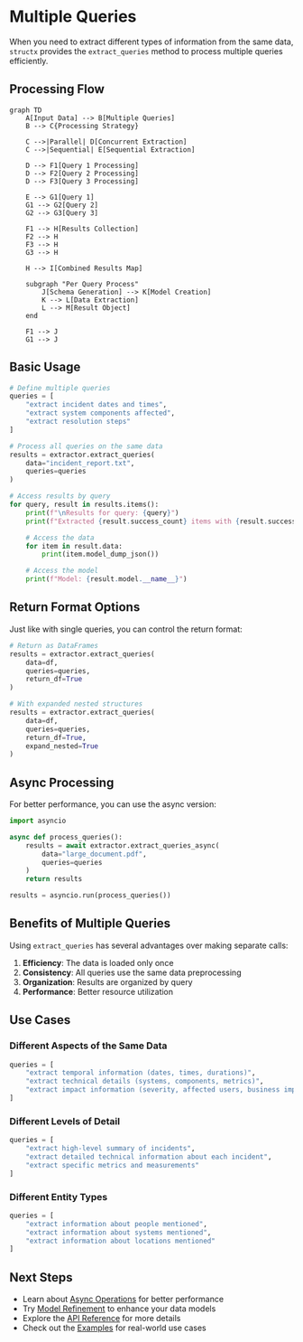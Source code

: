 # Multiple Queries

When you need to extract different types of information from the same data,
`structx` provides the `extract_queries` method to process multiple queries
efficiently.

## Processing Flow

```mermaid
graph TD
    A[Input Data] --> B[Multiple Queries]
    B --> C{Processing Strategy}

    C -->|Parallel| D[Concurrent Extraction]
    C -->|Sequential| E[Sequential Extraction]

    D --> F1[Query 1 Processing]
    D --> F2[Query 2 Processing]
    D --> F3[Query 3 Processing]

    E --> G1[Query 1]
    G1 --> G2[Query 2]
    G2 --> G3[Query 3]

    F1 --> H[Results Collection]
    F2 --> H
    F3 --> H
    G3 --> H

    H --> I[Combined Results Map]

    subgraph "Per Query Process"
        J[Schema Generation] --> K[Model Creation]
        K --> L[Data Extraction]
        L --> M[Result Object]
    end

    F1 --> J
    G1 --> J
```

## Basic Usage

```python
# Define multiple queries
queries = [
    "extract incident dates and times",
    "extract system components affected",
    "extract resolution steps"
]

# Process all queries on the same data
results = extractor.extract_queries(
    data="incident_report.txt",
    queries=queries
)

# Access results by query
for query, result in results.items():
    print(f"\nResults for query: {query}")
    print(f"Extracted {result.success_count} items with {result.success_rate:.1f}% success rate")

    # Access the data
    for item in result.data:
        print(item.model_dump_json())

    # Access the model
    print(f"Model: {result.model.__name__}")
```

## Return Format Options

Just like with single queries, you can control the return format:

```python
# Return as DataFrames
results = extractor.extract_queries(
    data=df,
    queries=queries,
    return_df=True
)

# With expanded nested structures
results = extractor.extract_queries(
    data=df,
    queries=queries,
    return_df=True,
    expand_nested=True
)
```

## Async Processing

For better performance, you can use the async version:

```python
import asyncio

async def process_queries():
    results = await extractor.extract_queries_async(
        data="large_document.pdf",
        queries=queries
    )
    return results

results = asyncio.run(process_queries())
```

## Benefits of Multiple Queries

Using `extract_queries` has several advantages over making separate calls:

1. **Efficiency**: The data is loaded only once
2. **Consistency**: All queries use the same data preprocessing
3. **Organization**: Results are organized by query
4. **Performance**: Better resource utilization

## Use Cases

### Different Aspects of the Same Data

```python
queries = [
    "extract temporal information (dates, times, durations)",
    "extract technical details (systems, components, metrics)",
    "extract impact information (severity, affected users, business impact)"
]
```

### Different Levels of Detail

```python
queries = [
    "extract high-level summary of incidents",
    "extract detailed technical information about each incident",
    "extract specific metrics and measurements"
]
```

### Different Entity Types

```python
queries = [
    "extract information about people mentioned",
    "extract information about systems mentioned",
    "extract information about locations mentioned"
]
```

## Next Steps

- Learn about [Async Operations](async-operations.md) for better performance
- Try [Model Refinement](model-refinement.md) to enhance your data models
- Explore the [API Reference](../api/extractor.md) for more details
- Check out the [Examples](../examples.md) for real-world use cases
